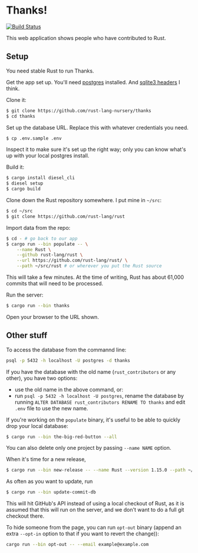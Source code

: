 # Thanks!

[![Build Status][status-img]][status]

[status-img]: https://travis-ci.org/rust-lang-nursery/thanks.svg?branch=master
[status]: https://travis-ci.org/rust-lang-nursery/thanks

This web application shows people who have contributed to Rust.

## Setup

You need stable Rust to run Thanks.

Get the app set up. You'll need [postgres](diesel_setup.md) installed. And
[sqlite3 headers](diesel_setup.md) I think.

Clone it:

```bash
$ git clone https://github.com/rust-lang-nursery/thanks
$ cd thanks
```

Set up the database URL. Replace this with whatever credentials you need.

```bash
$ cp .env.sample .env
```

Inspect it to make sure it's set up the right way; only you can know what's
up with your local postgres install.

Build it:

```bash
$ cargo install diesel_cli
$ diesel setup
$ cargo build
```

Clone down the Rust repository somewhere. I put mine in `~/src`:

```bash
$ cd ~/src
$ git clone https://github.com/rust-lang/rust
```

Import data from the repo:

```bash
$ cd - # go back to our app
$ cargo run --bin populate -- \
    --name Rust \
    --github rust-lang/rust \
    --url https://github.com/rust-lang/rust/ \
    --path ~/src/rust # or wherever you put the Rust source
```

This will take a few minutes. At the time of writing, Rust has about 61,000
commits that will need to be processed.

Run the server:

```bash
$ cargo run --bin thanks
```

Open your browser to the URL shown.

## Other stuff

To access the database from the commannd line:

```bash
psql -p 5432 -h localhost -U postgres -d thanks
```

If you have the database with the old name (`rust_contributors` or any
other), you have two options:
- use the old name in the above command, or:
- run `psql -p 5432 -h localhost -U postgres`, rename the database by running
  `ALTER DATABASE rust_contributors RENAME TO thanks` and edit `.env` file to
  use the new name.

If you're working on the `populate` binary, it's useful to be able to quickly
drop your local database:

```bash
$ cargo run --bin the-big-red-button --all
```

You can also delete only one project by passing `--name NAME` option.

When it's time for a new release,

```bash
$ cargo run --bin new-release -- --name Rust --version 1.15.0 --path ~/src/rust # or wherever your Rust is
```

As often as you want to update, run

```bash
$ cargo run --bin update-commit-db
```

This will hit GitHub's API instead of using a local checkout of Rust, as it is
assumed that this will run on the server, and we don't want to do a full
git checkout there.

To hide someone from the page, you can run `opt-out` binary (append an
extra `--opt-in` option to that if you want to revert the change)):

```bash
cargo run --bin opt-out -- --email example@example.com
```
